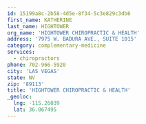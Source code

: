 ```yaml
---
id: 15199a8c-2b58-4d5e-8f34-5c3e829c3db6
first_name: KATHERINE
last_name: HIGHTOWER
org_name: 'HIGHTOWER CHIROPRACTIC & HEALTH'
address: '7975 W. BADURA AVE., SUITE 1015'
category: complementary-medicine
services:
  - chiropractors
phone: 702-966-5920
city: 'LAS VEGAS'
state: NV
zip: '89113'
title: 'HIGHTOWER CHIROPRACTIC & HEALTH'
_geoloc:
  lng: -115.26039
  lat: 36.067495
---
```

